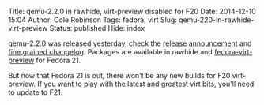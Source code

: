 Title: qemu-2.2.0 in rawhide, virt-preview disabled for F20
Date: 2014-12-10 15:04
Author: Cole Robinson
Tags: fedora, virt
Slug: qemu-220-in-rawhide-virt-preview
Status: published
Hide: index

qemu-2.2.0 was released yesterday, check the [release announcement](https://lists.gnu.org/archive/html/qemu-devel/2014-12/msg01111.html) and [fine grained changelog](https://wiki.qemu.org/ChangeLog/2.2). Packages are available in rawhide and [fedora-virt-preview](https://fedoraproject.org/wiki/Virtualization_Preview_Repository) for Fedora 21.

But now that Fedora 21 is out, there won't be any new builds for F20 virt-preview. If you want to play with the latest and greatest virt bits, you'll need to update to F21.
